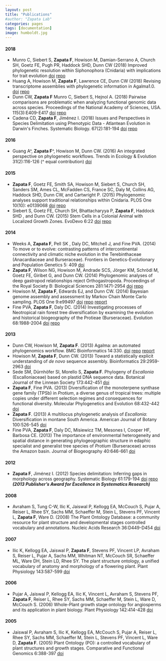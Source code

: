 ```yaml
---
layout: post
title: "Publications"
#author: "Zapata Lab"
categories: pages
tags: [documentation]
image: humboldt.jpg
---
```


#### 2018
* Munro C, Siebert S, **Zapata F**, Howison M, Damian-Serrano A, Church SH, Goetz FE, Pugh PR, Haddock SHD, Dunn CW (2018) Improved phylogenetic resolution within Siphonophora (Cnidaria) with implications for trait evolution [doi](https://www.biorxiv.org/content/early/2018/01/20/251116) [repo](https://github.com/caseywdunn/siphonophore_phylogeny_2017)
* Huang A, Howison M, **Zapata F**, Lawrence CE, Dunn CW (2018) Revising transcriptome assemblies with phylogenetic information in Agalma1.0. [doi](https://www.biorxiv.org/content/early/2017/10/12/202416) [repo](https://github.com/caseywdunn/ms_treeinform)
* Dunn CW, **Zapata F** Munro C, Siebert S, Hejnol A. (2018) Pairwise comparisons are problematic when analyzing functional genomic data across species. Proceedings of the National Academy of Sciences, USA. 115(3):E409-E417 [doi](http://dx.doi.org/10.1073/pnas.1707515115) [repo](https://github.com/caseywdunn/comparative_expression_2017)
* Cadena CD, **Zapata F**, Jiménez I. (2018) Issues and Perspectives in Species Delimitation using Phenotypic Data - Atlantean Evolution in Darwin's Finches. Systematic Biology. 67(2):181-194 [doi](https://academic.oup.com/sysbio/article/4102004/Issues-and-Perspectives-in-Species-Delimitation) [repo](https://github.com/zapataf/geospiza_morphology_2017)

#### 2016
* Guang A^, **Zapata F**^, Howison M, Dunn CW. (2016) An integrated perspective on phylogenetic workflows. Trends in Ecology & Evolution 31(2):116-126 (^ equal contribution) [doi](http://dx.doi.org/10.1016/j.tree.2015.12.007)

#### 2015
* **Zapata F**, Goetz FE, Smith SA, Howison M, Siebert S, Church SH, Sanders SM, Ames CL, McFadden CS, France SC, Daly M, Collins AG, Haddock SHD, Dunn CW, and Cartwright P. (2015) Phylogenomic analyses support traditional relationships within Cnidaria. PLOS One 10(10): e0139068 [doi](http://dx.doi.org/10.1371/journal.pone.0139068) [repo](https://bitbucket.org/caseywdunn/cnidaria2014)
* Siebert S, Goetz FE, Church SH, Bhattacharyya P, **Zapata F**, Haddock SHD , and Dunn CW. (2015) Stem Cells in a Colonial Animal with Localized Growth Zones. EvoDevo 6:22 [doi](http://dx.doi.org/10.1186/s13227-015-0018-2) [repo](https://bitbucket.org/caseywdunn/siebert_etal)

#### 2014
* Weeks A, **Zapata F**, Pell SK , Daly DC, Mitchell J, and Fine PVA. (2014) To move or to evolve: contrasting patterns of intercontinental connectivity and climatic niche evolution in the Terebinthaceae (Anacardiaceae and Burseraceae). Frontiers in Genetics-Evolutionary and Population Genetics 5: 409 [doi](http://dx.doi.org/10.3389/fgene.2014.00409)
* **Zapata F**, Wilson NG, Howison M, Andrade SCS, Jörger KM, Schrödl M, Goetz FE, Giribet G, and Dunn CW. (2014) Phylogenomic analyses of deep gastropod relationships reject Orthogastropoda. Proceedings of the Royal Society B: Biological Sciences 281:1471-2954 [doi](http://dx.doi.org/10.1098/rspb.2014.1739) [repo](https://bitbucket.org/caseywdunn/gastropoda)
* Howison M, **Zapata F**, Edwards EJ, and Dunn CW. (2014) Bayesian genome assembly and assessment by Markov Chain Monte Carlo sampling. PLOS One 9:e99497 [doi](http://dx.doi.org/10.1371/journal.pone.0099497) [repo](https://bitbucket.org/mhowison/gabi) [report](https://web3.ccv.brown.edu/mhowison/gabi-report/)
* Fine PVA, **Zapata F**, Daly DC. (2014) Investigating processes of Neotropical rain forest tree diversification by examining the evolution and historical biogeography of the Protieae (Burseraceae). Evolution 68:1988-2004 [doi](http://dx.doi.org/10.1111/evo.12414) [repo](https://bitbucket.org/fzapata/protieae_phylogeny_2014)

#### 2013
* Dunn CW, Howison M, **Zapata F**. (2013) Agalma: an automated phylogenomics workflow. BMC Bioinformatics 14:330. [doi](http://dx.doi.org/10.1186/1471-2105-14-330) [repo](https://bitbucket.org/caseywdunn/agalma) [report](https://bitbucket.org/caseywdunn/dunnhowisonzapata2013)
* Howison M, **Zapata F**, Dunn CW. (2013) Toward a statistically explicit understanding of *de novo* sequence assembly. Bioinformatics 29:2959-2963 [doi](http://dx.doi.org/10.1093/bioinformatics/btt525)
* Sede SM, Dürnhöfer SI, Morello S, **Zapata F**. Phylogeny of *Escallonia* (Escalloniaceae) based on plastid DNA sequence data. Botanical Journal of the Linnean Society 173:442-451 [doi](http://dx.doi.org/10.1111/boj.12091)
* **Zapata F**, Fine PVA. (2013) Diversification of the monoterpene synthase gene family (TPSb) in *Protium*, a diverse genus of tropical trees: multiple copies under different selection regimes and consequences for functional diversity. Molecular Phylogenetics and Evolution 68:432-442 [doi](http://dx.doi.org/10.1016/j.ympev.2013.04.024)
* **Zapata F**. (2013) A multilocus phylogenetic analysis of *Escallonia*: Diversification in montane South America. American Journal of Botany 100:526-545 [doi](http://dx.doi.org/10.3732/ajb.1200297)
* Fine PVA, **Zapata F**, Daly DC, Misiewicz TM, Mesones I, Cooper HF, Barbosa CE. (2013) The importance of environmental heterogeneity and spatial distance in generating phylogeographic structure in edaphic specialist and generalist tree species of *Protium* (Burseraceae) across the Amazon basin. Journal of Biogeography 40:646-661 [doi](http://dx.doi.org/10.1111/j.1365-2699.2011.02645.x)

#### 2012
* **Zapata F**, Jiménez I. (2012) Species delimitation: Inferring gaps in morphology across geography. Systematic Biology 61:179-194 [doi](http://dx.doi.org/10.1093/sysbio/syr084) [repo](https://bitbucket.org/fzapata/sysbio2012gapsgeography)
***(2013 Publisher’s Award for Excellence in Systematics Research)***

#### 2008
* Avraham S, Tung C-W, Ilic K, Jaiswal P, Kellogg EA, McCouch S, Pujar A, Reiser L, Rhee SY, Sachs MM, Schaeffer M, Stein L, Stevens PF, Vincent L, **Zapata F**, Ware D. (2008) The Plant Ontology Database: a community resource for plant structure and developmental stages controlled vocabulary and annotations. Nucleic Acids Research 36:D449-D454 [doi](http://dx.doi.org/10.1093/nar/gkm908)

#### 2007
* Ilic K, Kellogg EA, Jaiswal P, **Zapata F**, Stevens PF, Vincent LP, Avraham S, Reiser L, Pujar A, Sachs MM, Whitman NT, McCouch SR, Schaeffer ML, Ware DH, Stein LD, Rhee SY. The plant structure ontology, a unified vocabulary of anatomy and morphology of a flowering plant. Plant Physiology 143:587-599 [doi](http://dx.doi.org/10.1104/pp.106.092825)

#### 2006
* Pujar A, Jaiswal P, Kellogg EA, Ilic K, Vincent L, Avraham S, Stevens PF, **Zapata F**, Reiser L, Rhee SY, Sachs MM, Schaeffer M, Stein L, Ware D, McCouch S. (2006) Whole-Plant growth stage ontology for angiosperms and its application in plant biology. Plant Physiology 142:414-428 [doi](http://dx.doi.org/10.1104/pp.106.085720)

#### 2005
* Jaiswal P, Avraham S, Ilic K, Kellogg EA, McCouch S, Pujar A, Reiser L, Rhee SY, Sachs MM, Schaeffer M, Stein L, Stevens PF, Vincent L, Ware D, **Zapata F**. (2005) Plant Ontology (PO): a controlled vocabulary of plant structures and growth stages. Comparative and Functional Genomics 6:388-397 [doi](http://dx.doi.org/10.1002/cfg.496)
